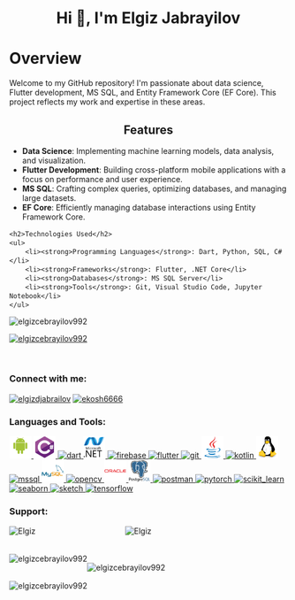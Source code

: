 <h1 align="center">Hi 👋, I'm Elgiz Jabrayilov</h1>
<h1>Overview</h1>
<p>Welcome to my GitHub repository! I'm passionate about data science, Flutter development, MS SQL, and Entity Framework Core (EF Core). This project reflects my work and expertise in these areas.</p>

<h2 align="center">Features</h2>
<ul>
        <li><strong>Data Science</strong>: Implementing machine learning models, data analysis, and visualization.</li>
        <li><strong>Flutter Development</strong>: Building cross-platform mobile applications with a focus on performance and user experience.</li>
        <li><strong>MS SQL</strong>: Crafting complex queries, optimizing databases, and managing large datasets.</li>
        <li><strong>EF Core</strong>: Efficiently managing database interactions using Entity Framework Core.</li>
</ul>

    <h2>Technologies Used</h2>
    <ul>
        <li><strong>Programming Languages</strong>: Dart, Python, SQL, C#</li>
        <li><strong>Frameworks</strong>: Flutter, .NET Core</li>
        <li><strong>Databases</strong>: MS SQL Server</li>
        <li><strong>Tools</strong>: Git, Visual Studio Code, Jupyter Notebook</li>
    </ul>

<p align="left"> <img src="https://komarev.com/ghpvc/?username=elgizcebrayilov992&label=Profile%20views&color=0e75b6&style=flat" alt="elgizcebrayilov992" /> </p>

<p align="left"> <a href="https://github.com/ryo-ma/github-profile-trophy"><img src="https://github-profile-trophy.vercel.app/?username=elgizcebrayilov992" alt="elgizcebrayilov992" /></a> </p>

<p align="left"> <a href="https://twitter.com/" target="blank"><img src="https://img.shields.io/twitter/follow/?logo=twitter&style=for-the-badge" alt="" /></a> </p>

<h3 align="left">Connect with me:</h3>
<p align="left">
<a href="https://linkedin.com/in/elgizdjabrailov" target="blank"><img align="center" src="https://raw.githubusercontent.com/rahuldkjain/github-profile-readme-generator/master/src/images/icons/Social/linked-in-alt.svg" alt="elgizdjabrailov" height="30" width="40" /></a>
<a href="https://fb.com/ekosh6666" target="blank"><img align="center" src="https://raw.githubusercontent.com/rahuldkjain/github-profile-readme-generator/master/src/images/icons/Social/facebook.svg" alt="ekosh6666" height="30" width="40" /></a>
</p>

<h3 align="left">Languages and Tools:</h3>
<p align="left"> <a href="https://developer.android.com" target="_blank" rel="noreferrer"> <img src="https://raw.githubusercontent.com/devicons/devicon/master/icons/android/android-original-wordmark.svg" alt="android" width="40" height="40"/> </a> <a href="https://www.w3schools.com/cs/" target="_blank" rel="noreferrer"> <img src="https://raw.githubusercontent.com/devicons/devicon/master/icons/csharp/csharp-original.svg" alt="csharp" width="40" height="40"/> </a> <a href="https://dart.dev" target="_blank" rel="noreferrer"> <img src="https://www.vectorlogo.zone/logos/dartlang/dartlang-icon.svg" alt="dart" width="40" height="40"/> </a> <a href="https://dotnet.microsoft.com/" target="_blank" rel="noreferrer"> <img src="https://raw.githubusercontent.com/devicons/devicon/master/icons/dot-net/dot-net-original-wordmark.svg" alt="dotnet" width="40" height="40"/> </a> <a href="https://firebase.google.com/" target="_blank" rel="noreferrer"> <img src="https://www.vectorlogo.zone/logos/firebase/firebase-icon.svg" alt="firebase" width="40" height="40"/> </a> <a href="https://flutter.dev" target="_blank" rel="noreferrer"> <img src="https://www.vectorlogo.zone/logos/flutterio/flutterio-icon.svg" alt="flutter" width="40" height="40"/> </a> <a href="https://git-scm.com/" target="_blank" rel="noreferrer"> <img src="https://www.vectorlogo.zone/logos/git-scm/git-scm-icon.svg" alt="git" width="40" height="40"/> </a> <a href="https://www.java.com" target="_blank" rel="noreferrer"> <img src="https://raw.githubusercontent.com/devicons/devicon/master/icons/java/java-original.svg" alt="java" width="40" height="40"/> </a> <a href="https://kotlinlang.org" target="_blank" rel="noreferrer"> <img src="https://www.vectorlogo.zone/logos/kotlinlang/kotlinlang-icon.svg" alt="kotlin" width="40" height="40"/> </a> <a href="https://www.linux.org/" target="_blank" rel="noreferrer"> <img src="https://raw.githubusercontent.com/devicons/devicon/master/icons/linux/linux-original.svg" alt="linux" width="40" height="40"/> </a> <a href="https://www.microsoft.com/en-us/sql-server" target="_blank" rel="noreferrer"> <img src="https://www.svgrepo.com/show/303229/microsoft-sql-server-logo.svg" alt="mssql" width="40" height="40"/> </a> <a href="https://www.mysql.com/" target="_blank" rel="noreferrer"> <img src="https://raw.githubusercontent.com/devicons/devicon/master/icons/mysql/mysql-original-wordmark.svg" alt="mysql" width="40" height="40"/> </a> <a href="https://opencv.org/" target="_blank" rel="noreferrer"> <img src="https://www.vectorlogo.zone/logos/opencv/opencv-icon.svg" alt="opencv" width="40" height="40"/> </a> <a href="https://www.oracle.com/" target="_blank" rel="noreferrer"> <img src="https://raw.githubusercontent.com/devicons/devicon/master/icons/oracle/oracle-original.svg" alt="oracle" width="40" height="40"/> </a> <a href="https://www.postgresql.org" target="_blank" rel="noreferrer"> <img src="https://raw.githubusercontent.com/devicons/devicon/master/icons/postgresql/postgresql-original-wordmark.svg" alt="postgresql" width="40" height="40"/> </a> <a href="https://postman.com" target="_blank" rel="noreferrer"> <img src="https://www.vectorlogo.zone/logos/getpostman/getpostman-icon.svg" alt="postman" width="40" height="40"/> </a> <a href="https://pytorch.org/" target="_blank" rel="noreferrer"> <img src="https://www.vectorlogo.zone/logos/pytorch/pytorch-icon.svg" alt="pytorch" width="40" height="40"/> </a> <a href="https://scikit-learn.org/" target="_blank" rel="noreferrer"> <img src="https://upload.wikimedia.org/wikipedia/commons/0/05/Scikit_learn_logo_small.svg" alt="scikit_learn" width="40" height="40"/> </a> <a href="https://seaborn.pydata.org/" target="_blank" rel="noreferrer"> <img src="https://seaborn.pydata.org/_images/logo-mark-lightbg.svg" alt="seaborn" width="40" height="40"/> </a> <a href="https://www.sketch.com/" target="_blank" rel="noreferrer"> <img src="https://www.vectorlogo.zone/logos/sketchapp/sketchapp-icon.svg" alt="sketch" width="40" height="40"/> </a> <a href="https://www.tensorflow.org" target="_blank" rel="noreferrer"> <img src="https://www.vectorlogo.zone/logos/tensorflow/tensorflow-icon.svg" alt="tensorflow" width="40" height="40"/> </a> </p>

<h3 align="left">Support:</h3>
<p><a href="https://www.buymeacoffee.com/Elgiz"> <img align="left" src="https://cdn.buymeacoffee.com/buttons/v2/default-yellow.png" height="50" width="210" alt="Elgiz" /></a><a href="https://ko-fi.com/Elgiz"> <img align="left" src="https://cdn.ko-fi.com/cdn/kofi3.png?v=3" height="50" width="210" alt="Elgiz" /></a></p><br><br>

<p><img align="left" src="https://github-readme-stats.vercel.app/api/top-langs?username=elgizcebrayilov992&show_icons=true&locale=en&layout=compact" alt="elgizcebrayilov992" /></p>

<p>&nbsp;<img align="center" src="https://github-readme-stats.vercel.app/api?username=elgizcebrayilov992&show_icons=true&locale=en" alt="elgizcebrayilov992" /></p>

<p><img align="center" src="https://github-readme-streak-stats.herokuapp.com/?user=elgizcebrayilov992&" alt="elgizcebrayilov992" /></p>
